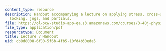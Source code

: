 ```yaml
---
content_type: resource
description: Handout accompanying a lecture on applying stress, cross-slipping, dislocation
  locking, jogs, and partials.
file: https://ol-ocw-studio-app-qa.s3.amazonaws.com/courses/3-40j-physical-metallurgy-fall-2009/cb8d80086f805f6b4fb510fd4b30eda5_MIT3_40JF09_fig07.pdf
file_type: application/pdf
resourcetype: Document
title: Lecture 7 Handout
uid: cb8d8008-6f80-5f6b-4fb5-10fd4b30eda5
---
```

